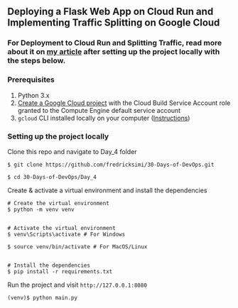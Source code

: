 ## Deploying a Flask Web App on Cloud Run and Implementing Traffic Splitting on Google Cloud

### For Deployment to Cloud Run and Splitting Traffic, read more about it on [my article](https://fredricksimi.hashnode.dev/day-4-deploying-a-flask-web-app-on-cloud-run-and-implementing-traffic-splitting-on-google-cloud) after setting up the project locally with the steps below.

### Prerequisites
1. Python 3.x
2. [Create a Google Cloud project](https://console.cloud.google.com) with the Cloud Build Service Account role granted to the Compute Engine default service account
3. `gcloud` CLI installed locally on your computer ([Instructions](https://cloud.google.com/sdk/docs/install))


### Setting up the project locally
Clone this repo and navigate to Day_4 folder
```
$ git clone https://github.com/fredricksimi/30-Days-of-DevOps.git

$ cd 30-Days-of-DevOps/Day_4
```

Create & activate a virtual environment and install the dependencies
```
# Create the virtual environment
$ python -m venv venv


# Activate the virtual environment
$ venv\Scripts\activate # For Windows

$ source venv/bin/activate # For MacOS/Linux


# Install the dependencies
$ pip install -r requirements.txt
```

Run the project and visit `http://127.0.0.1:8080`
```
(venv)$ python main.py
```
